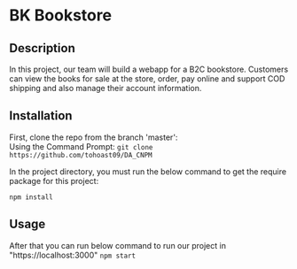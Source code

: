 # BK Bookstore
## Description
In this project, our team will build a webapp for a B2C bookstore. Customers can view the books for sale at the store, order, pay online and support COD shipping and also manage their account information. 
## Installation
First, clone the repo from the branch 'master':<br/>
Using the Command Prompt: 
`git clone https://github.com/tohoast09/DA_CNPM`

In the project directory, you must run the below command to get the require package for this project:

`npm install`
## Usage
After that you can run below command to run our project in "https://localhost:3000"
`npm start`


